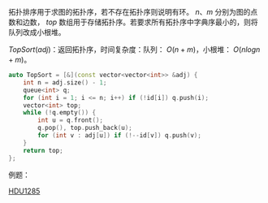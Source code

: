 拓扑排序用于求图的拓扑序，若不存在拓扑序则说明有环。 $n、m$ 分别为图的点数和边数， $top$ 数组用于存储拓扑序。若要求所有拓扑序中字典序最小的，则将队列改成小根堆。

$TopSort(adj)$：返回拓扑序，时间复杂度：队列： $O(n+m)$，小根堆： $O(nlogn+m)$。

```c++
auto TopSort = [&](const vector<vector<int>> &adj) {
    int n = adj.size() - 1;
    queue<int> q;
    for (int i = 1; i <= n; i++) if (!id[i]) q.push(i);
    vector<int> top;
    while (!q.empty()) {
        int u = q.front();
        q.pop(), top.push_back(u);
        for (int v : adj[u]) if (!--id[v]) q.push(v);
    }
    return top;
};
```

例题：

[HDU1285](http://acm.hdu.edu.cn/showproblem.php?pid=1285)
